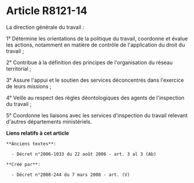 # Article R8121-14

La direction générale du travail :

1° Détermine les orientations de la politique du travail, coordonne et évalue les actions, notamment en matière de contrôle
de l'application du droit du travail ;

2° Contribue à la définition des principes de l'organisation du réseau territorial ;

3° Assure l'appui et le soutien des services déconcentrés dans l'exercice de leurs missions ;

4° Veille au respect des règles déontologiques des agents de l'inspection du travail ;

5° Coordonne les liaisons avec les services d'inspection du travail relevant d'autres départements ministériels.

**Liens relatifs à cet article**

	**Anciens textes**:

	  - Décret n°2006-1033 du 22 août 2006 - art. 3 al 3 (Ab)

	**Créé par**:

	  - Décret n°2008-244 du 7 mars 2008 - art. (V)
